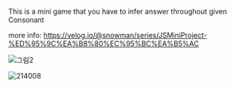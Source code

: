 This is a mini game that you have to infer answer throughout given Consonant

more info:
https://velog.io/@snowman/series/JSMiniProject-%ED%95%9C%EA%B8%80%EC%95%BC%EA%B5%AC


![그림2](https://user-images.githubusercontent.com/72291472/125780531-d100979f-7d6b-4726-ad4c-d88530a21aec.png)

![214008](https://user-images.githubusercontent.com/72291472/125790382-b255ac94-c6e0-46f3-b200-2f3b562e7ab7.gif)
